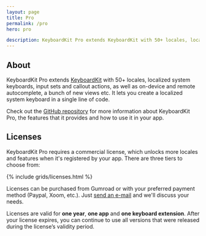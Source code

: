 ```yaml
---
layout: page
title: Pro
permalink: /pro
hero: pro

description: KeyboardKit Pro extends KeyboardKit with 50+ locales, localized system keyboards, on-device and remote autocomplete etc.
---
```



## About

KeyboardKit Pro extends [KeyboardKit](/open-source) with 50+ locales, localized system keyboards, input sets and callout actions, as well as on-device and remote autocomplete, a bunch of new views etc. It lets you create a localized system keyboard in a single line of code.

Check out the [GitHub repository]({{site.github_url_pro}}) for more information about KeyboardKit Pro, the features that it provides and how to use it in your app.


## Licenses

KeyboardKit Pro requires a commercial license, which unlocks more locales and features when it's registered by your app. There are three tiers to choose from:

{% include grids/licenses.html %}

Licenses can be purchased from Gumroad or with your preferred payment method (Paypal, Xoom, etc.). Just [send an e-mail](mailto:{{site.email}}?subject=KeyboardKit%20Pro%20License) and we'll discuss your needs.

Licenses are valid for **one year**, **one app** and **one keyboard extension**. After your license expires, you can continue to use all versions that were released during the license’s validity period.